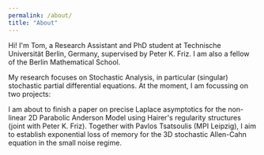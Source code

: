 ```yaml
---
permalink: /about/
title: "About"
---
```


Hi! I'm Tom, a Research Assistant and PhD student at Technische Universität Berlin, Germany, supervised by Peter K. Friz. I am also a fellow of the Berlin Mathematical School.

My research focuses on Stochastic Analysis, in particular (singular) stochastic partial differential equations. At the moment, I am focussing on two projects:

I am about to finish a paper on precise Laplace asymptotics for the non-linear 2D Parabolic Anderson Model using Hairer's regularity structures (joint with Peter K. Friz).
Together with Pavlos Tsatsoulis (MPI Leipzig), I aim to establish exponential loss of memory for the 3D stochastic Allen-Cahn equation in the small noise regime.
